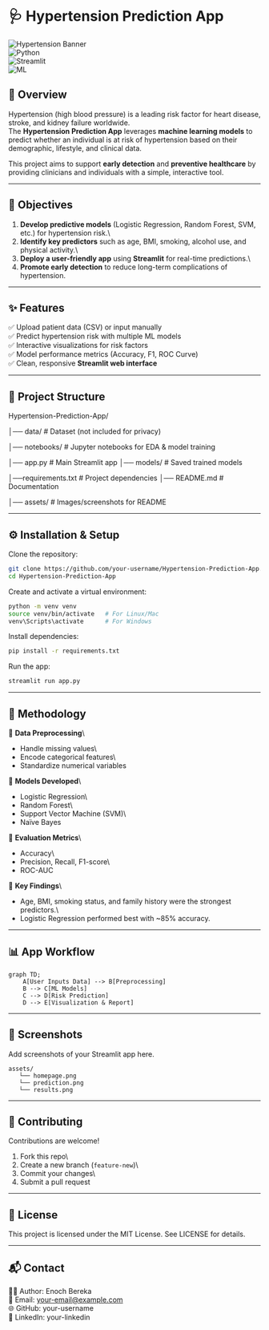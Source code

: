 # 🩺 Hypertension Prediction App

![Hypertension
Banner](https://img.shields.io/badge/HealthTech-Hypertension%20Prediction-brightgreen?style=for-the-badge)\
![Python](https://img.shields.io/badge/Python-3.8+-blue?style=for-the-badge)\
![Streamlit](https://img.shields.io/badge/Streamlit-App-red?style=for-the-badge)\
![ML](https://img.shields.io/badge/Machine%20Learning-Logistic%20Regression%2C%20Random%20Forest-orange?style=for-the-badge)

## 📌 Overview

Hypertension (high blood pressure) is a leading risk factor for heart
disease, stroke, and kidney failure worldwide.\
The **Hypertension Prediction App** leverages **machine learning
models** to predict whether an individual is at risk of hypertension
based on their demographic, lifestyle, and clinical data.

This project aims to support **early detection** and **preventive
healthcare** by providing clinicians and individuals with a simple,
interactive tool.

------------------------------------------------------------------------

## 🎯 Objectives

1.  **Develop predictive models** (Logistic Regression, Random Forest,
    SVM, etc.) for hypertension risk.\
2.  **Identify key predictors** such as age, BMI, smoking, alcohol use,
    and physical activity.\
3.  **Deploy a user-friendly app** using **Streamlit** for real-time
    predictions.\
4.  **Promote early detection** to reduce long-term complications of
    hypertension.

------------------------------------------------------------------------

## ✨ Features

✅ Upload patient data (CSV) or input manually\
✅ Predict hypertension risk with multiple ML models\
✅ Interactive visualizations for risk factors\
✅ Model performance metrics (Accuracy, F1, ROC Curve)\
✅ Clean, responsive **Streamlit web interface**

------------------------------------------------------------------------

## 📂 Project Structure

Hypertension-Prediction-App/ 

│── data/ \# Dataset (not included for
privacy)

│── notebooks/ \# Jupyter notebooks for EDA & model training

│── app.py \# Main Streamlit app │── models/ \# Saved trained models 

│──requirements.txt \# Project dependencies │── README.md \# Documentation

│── assets/ \# Images/screenshots for README

------------------------------------------------------------------------

## ⚙️ Installation & Setup

Clone the repository:

``` bash
git clone https://github.com/your-username/Hypertension-Prediction-App.git
cd Hypertension-Prediction-App
```

Create and activate a virtual environment:

``` bash
python -m venv venv
source venv/bin/activate   # For Linux/Mac
venv\Scripts\activate      # For Windows
```

Install dependencies:

``` bash
pip install -r requirements.txt
```

Run the app:

``` bash
streamlit run app.py
```

------------------------------------------------------------------------

## 🧠 Methodology

🔹 **Data Preprocessing**\
- Handle missing values\
- Encode categorical features\
- Standardize numerical variables

🔹 **Models Developed**\
- Logistic Regression\
- Random Forest\
- Support Vector Machine (SVM)\
- Naïve Bayes

🔹 **Evaluation Metrics**\
- Accuracy\
- Precision, Recall, F1-score\
- ROC-AUC

🔹 **Key Findings**\
- Age, BMI, smoking status, and family history were the strongest
predictors.\
- Logistic Regression performed best with \~85% accuracy.

------------------------------------------------------------------------

## 📊 App Workflow

``` mermaid
graph TD;
    A[User Inputs Data] --> B[Preprocessing]
    B --> C[ML Models]
    C --> D[Risk Prediction]
    D --> E[Visualization & Report]
```

------------------------------------------------------------------------

## 📸 Screenshots

Add screenshots of your Streamlit app here.

    assets/
       └── homepage.png
       └── prediction.png
       └── results.png

------------------------------------------------------------------------

## 🤝 Contributing

Contributions are welcome!

1.  Fork this repo\
2.  Create a new branch (`feature-new`)\
3.  Commit your changes\
4.  Submit a pull request

------------------------------------------------------------------------

## 📜 License

This project is licensed under the MIT License. See LICENSE for details.

------------------------------------------------------------------------

## 📬 Contact

👨‍💻 Author: Enoch Bereka\
📧 Email: your-email@example.com\
🌐 GitHub: your-username\
💼 LinkedIn: your-linkedin
